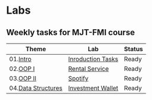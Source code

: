 # Labs 
## Weekly tasks for MJT-FMI course


|      Theme         |        Lab        | Status |
|      -------       |        ---        |  ---   |
| 01.[Intro]()           | [Inroduction Tasks](./Intro)    | Ready  |
| 02.[OOP I]()           | [Rental Service](./RentalService)    | Ready  |
| 03.[OOP II]()          | [Spotify](./Spotify)           | Ready  |
| 04.[Data Structures]() | [Investment Wallet](./wallet) | Ready |
